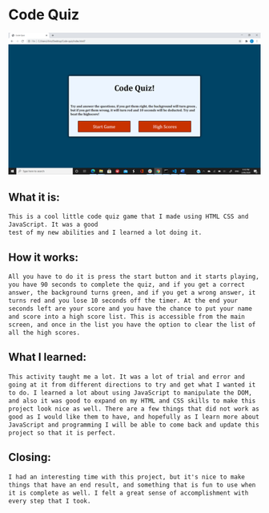 # Code Quiz

![Image of code quiz main screen](2020-09-02.png)

## What it is:

    This is a cool little code quiz game that I made using HTML CSS and JavaScript. It was a good
    test of my new abilities and I learned a lot doing it.


## How it works:

    All you have to do it is press the start button and it starts playing, you have 90 seconds to complete the quiz, and if you get a correct answer, the background turns green, and if you get a wrong answer, it turns red and you lose 10 seconds off the timer. At the end your seconds left are your score and you have the chance to put your name and score into a high score list. This is accessible from the main screen, and once in the list you have the option to clear the list of all the high scores.


## What I learned:

    This activity taught me a lot. It was a lot of trial and error and going at it from different directions to try and get what I wanted it to do. I learned a lot about using JavaScript to manipulate the DOM, and also it was good to expand on my HTML and CSS skills to make this project look nice as well. There are a few things that did not work as good as I would like them to have, and hopefully as I learn more about JavaScript and programming I will be able to come back and update this project so that it is perfect.


## Closing:

    I had an interesting time with this project, but it's nice to make things that have an end result, and something that is fun to use when it is complete as well. I felt a great sense of accomplishment with every step that I took.